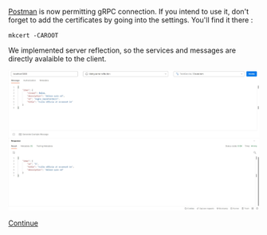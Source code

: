 [Postman](https://www.postman.com/product/what-is-postman/) is now permitting gRPC connection. If you intend to use it, don't forget to add the certificates by going into the settings. You'll find it there :
```console
mkcert -CAROOT
```

We implemented server reflection, so the services and messages are directly avalaible to the client.

![postman example](postman.jpg)

[Continue](/README.md#golang)
